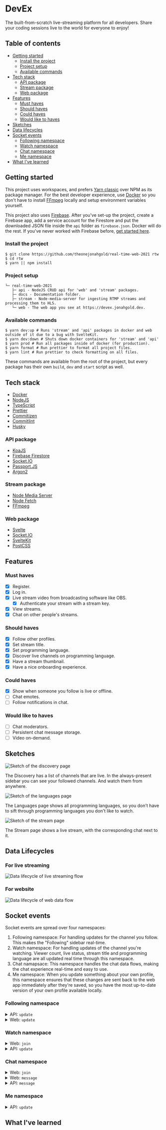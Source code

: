 # DevEx

The built-from-scratch live-streaming platform for all developers. Share your coding sessions live to the world for everyone to enjoy!

## Table of contents

- [Getting started](#getting-started)
  - [Install the project](#install-the-project)
  - [Project setup](#project-setup)
  - [Available commands](#available-commands)
- [Tech stack](#tech-stack)
  - [API package](#api-package)
  - [Stream package](#stream-package)
  - [Web package](#web-package)
- [Features](#features)
  - [Must haves](#must-haves)
  - [Should haves](#should-haves)
  - [Could haves](#could-haves)
  - [Would like to haves](#would-like-to-haves)
- [Sketches](#sketches)
- [Data lifecycles](#data-lifecycles)
- [Socket events](#socket-events)
  - [Following namespace](#follow-namespace)
  - [Watch namespace](#watch-namespace)
  - [Chat namespace](#chat-namespace)
  - [Me namespace](#me-namespace)
- [What I've learned](#what-ive-learned)

## Getting started

This project uses workspaces, and prefers [Yarn classic](https://classic.yarnpkg.com/lang/en/) over NPM as its package manager. For the best developer experience, use [Docker][docker] so you don't have to install [FFmpeg][ffmpeg] locally and setup environment variables yourself.

This project also uses [Firebase](https://firebase.google.com). After you've set-up the project, create a Firebase app, add a service account for the Firestore and put the downloaded JSON file inside the `api` folder as `firebase.json`. Docker will do the rest. If you've never worked with Firebase before, [get started here](https://firebase.google.com/docs/guides).

### Install the project

```shell
$ git clone https://github.com/theonejonahgold/real-time-web-2021 rtw
$ cd rtw
$ yarn || npm install
```

### Project setup

```
└─ real-time-web-2021
   ├─ api - NodeJS CRUD api for 'web' and 'stream' packages.
   ├─ docs - Documentation folder.
   ├─ stream - Node-media-server for ingesting RTMP streams and processing them to HLS.
   └─ web - The web app you see at https://devex.jonahgold.dev.
```

### Available commands

```shell
$ yarn dev:up # Runs 'stream' and 'api' packages in docker and web outside of it due to a bug with SvelteKit.
$ yarn dev:down # Shuts down docker containers for 'stream' and 'api'
$ yarn prod # Run all packages inside of docker (for production).
$ yarn format # Run prettier to format all project files.
$ yarn lint # Run prettier to check formatting on all files.
```

These commands are available from the root of the project, but every package has their own `build`, `dev` and `start` script as well.

## Tech stack

- [Docker][docker]
- [NodeJS](https://nodejs.org)
- [TypeScript](https://typescriptlang.org)
- [Prettier](https://prettier.io)
- [Commitizen](https://commitizen.github.io/cz-cli/)
- [Commitlint](https://commitlint.js.org/)
- [Husky](https://typicode.github.io/husky/)

### API package

- [KoaJS](https://koajs.com)
- [Firebase Firestore](http://firebase.google.com)
- [Socket.IO](https://socket.io)
- [Passport.JS](http://www.passportjs.org)
- [Argon2](https://github.com/ranisalt/node-argon2#readme)

### Stream package

- [Node Media Server](https://github.com/illuspas/Node-Media-Server#readme)
- [Node Fetch](https://github.com/bitinn/node-fetch)
- [FFmpeg][ffmpeg]

### Web package

- [Svelte](https://svelte.dev)
- [Socket.IO](https://socket.io)
- [SvelteKit](https://kit.svelte.dev)
- [PostCSS](https://postcss.org)

## Features

### Must haves

- [x] Register.
- [x] Log in.
- [x] Live stream video from broadcasting software like OBS.
  - [x] Authenticate your stream with a stream key.
- [x] View streams.
- [x] Chat on other people's streams.

### Should haves

- [x] Follow other profiles.
- [x] Set stream title.
- [x] Set programming language.
- [x] Discover live channels on programming language.
- [x] Have a stream thumbnail.
- [x] Have a nice onboarding experience.

### Could haves

- [x] Show when someone you follow is live or offline.
- [ ] Chat emotes.
- [ ] Follow notifications in chat.

### Would like to haves

- [ ] Chat moderators.
- [ ] Persistent chat message storage.
- [ ] Video on-demand.

## Sketches

![Sketch of the discovery page](docs/discover.png)

The Discovery has a list of channels that are live. In the always-present sidebar you can see your followed channels. And watch them from anywhere.

![Sketch of the languages page](docs/languages.png)

The Languages page shows all programming languages, so you don't have to sift through programming languages you don't like to watch.

![Sketch of the stream page](docs/stream.png)

The Stream page shows a live stream, with the corresponding chat next to it.

## Data Lifecycles

### For live streaming

![Data lifecycle of live streaming flow](docs/streamer-lifecycle.png)

### For website

![Data lifecycle of web data flow](docs/web-lifecycle.png)

## Socket events

Socket events are spread over four namespaces:

1. Following namespace: For handling updates for the channel you follow. This makes the "Following" sidebar real-time.
2. Watch namespace: For handling updates of the channel you're watching. Viewer count, live status, stream title and programming language are all updated real time through this namespace.
3. Chat namapsace: This namespace handles the chat data flows, making the chat experience real-time and easy to use.
4. Me namespace: When you update something about your own profile, this namespace ensures that these changes are sent back to the web app immediately after they're saved, so you have the most up-to-date version of your own profile available locally.

### Following namespace

<details>
  <summary>API: <code>update</code></summary>
  Is sent when a user object that's been followed is updated.
</details>

<details>
  <summary>Web: <code>update</code></summary>
  Is sent when the logged in user's following list has been updated.
</details>

### Watch namespace

<details>
  <summary>Web: <code>join</code></summary>
  Is sent when a socket connection has been established. The event is sent with the <code>channel</code> that the user is watching.
</details>

<details>
  <summary>API: <code>update</code></summary>
  Is sent when the user being watched has been updated inside the database in some way. The <code>viewers</code> count, <code>live</code> status, <code>streamTitle</code> and programming <code>language</code> are the four keys that are sent, along with the username.
</details>

### Chat namespace

<details>
  <summary>Web: <code>join</code></summary>
  Is sent when the user joins a chat. The chat <code>room</code>, along with the <code>username</code>, is sent as payload for the API to handle.
</details>

<details>
  <summary>Web: <code>message</code></summary>
  Is sent when the user sents a chat message. A chat message can be sent without being logged in (not via the website without tinkering), but will not be sent to all other users in the chat as the user is authenticated before the message is sent.
</details>

<details>
  <summary>API: <code>message</code></summary>
  Either <code>user</code> or <code>server</code> type. With user messages the user is authenticated first, every message, to prevent messaging from spammers. The server messages are for announcements and welcome messages, and are now only sent when a connection is established.
</details>

### Me namespace

<details>
  <summary>API: <code>update</code></summary>
  Is fired when the user object in the database has been updated in some sort of way, sending this new version to the client.
</details>

## What I've learned

<!-- TODO: Write what I've learned -->

[docker]: https://docker.com
[ffmpeg]: http://ffmpeg.org
